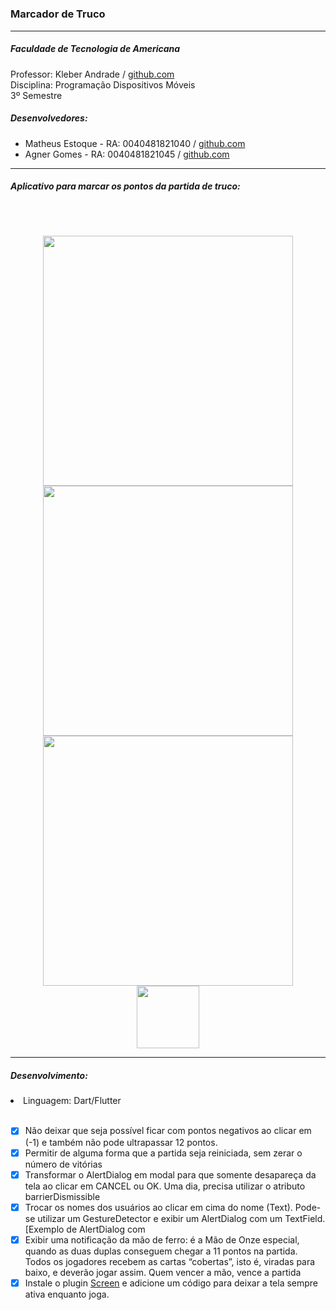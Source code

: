 #
<h3>Marcador de Truco </h3>
<hr>
<p>
<h5>Faculdade de Tecnologia de Americana</h5>
Professor: Kleber Andrade  / <a target="_blank" href="http://github.com/kleberandrade">github.com</a><br>
Disciplina: Programação Dispositivos Móveis<br>
3º Semestre
<h5>Desenvolvedores:</h5>
<ul>
    <li>Matheus Estoque - RA: 0040481821040 / <a target="_blank" href="http://github.com/matheusestoquenuness">github.com</a></li>
    <li>Agner Gomes - RA: 0040481821045 / <a target="_blank" href="http://github.com/agnergr11">github.com</a></li>
</ul>
</p>
<hr>
<p><h5>Aplicativo para marcar os pontos da partida de truco:</h5>
<br><br>
<p align="center">
<img  src="https://lh3.googleusercontent.com/c7aTJxVPV7e4yE3l1eLjbatSLI04VC2qpyZtK7XsNng-ll9ETklsCPrtvUskcgG5p3g=w1920-h920-rw" height="400">
<img  src="https://lh3.googleusercontent.com/JHRphiRFhg5hvjkql3KFHlCabQW0Pf8cjgjeJa5fU1pWVg4e67OV3pJv9tOmoW3YRw=w1920-h920-rw" height="400">
<img  src="https://lh3.googleusercontent.com/8RwA6gqKeHKZi4pzO8Yc__UVLIZz-RXBEbxzgTl3oIJmjkDVGBYENV9kRgfhaPGAaNNe=w1920-h920-rw" height="400">
<br>
<a href="https://play.google.com/store/apps/details?id=com.estoquesoluction.marcador_truco" target="_blank"><img src="https://4.bp.blogspot.com/-1LBva3U1LCI/W6kL2pl9ZYI/AAAAAAAAFys/grkBZRKkAWE1eLAh6DPffThJ7gP__SREACLcBGAs/s1600/play_logo_16_9%2B%25285%2529.png" target="_blank" height="100"></a>
</p>
</p>
<hr>
<p><h5>Desenvolvimento:</h5>
<li> Linguagem: Dart/Flutter<br>
<br>

</p>

- [x] Não deixar que seja possível ficar com pontos negativos ao clicar em (-1) e também não pode ultrapassar 12 pontos.
- [x] Permitir de alguma forma que a partida seja reiniciada, sem zerar o número de vitórias
- [x] Transformar o AlertDialog em modal para que somente desapareça da tela ao clicar em CANCEL ou OK. Uma dia, precisa utilizar o atributo barrierDismissible
- [x] Trocar os nomes dos usuários ao clicar em cima do nome (Text). Pode-se utilizar um GestureDetector e exibir um AlertDialog com um TextField. [Exemplo de AlertDialog com 
- [x] Exibir uma notificação da mão de ferro: é a Mão de Onze especial, quando as duas duplas conseguem chegar a 11 pontos na partida. Todos os jogadores recebem as cartas “cobertas”, isto é, viradas para baixo, e deverão jogar assim. Quem vencer a mão, vence a partida
- [x] Instale o plugin [Screen](https://pub.dev/packages/screen#-readme-tab-) e adicione um código para deixar a tela sempre ativa enquanto joga.

